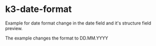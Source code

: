 # k3-date-format
Example for date format change in the date field and it's structure field preview.

The example changes the format to DD.MM.YYYY
